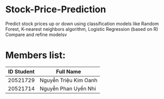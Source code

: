 # Stock-Price-Prediction 
Predict stock prices up or down using classification models like Random Forest, K-nearest neighbors algorithm, Logistic Regression (based on R)
Compare and refine modelsv
# Members list:
| ID Student | Full Name |
| --- | ----------- |
| 20521729 | Nguyễn Triệu Kim Oanh |
| 20521714 | Nguyễn Phan Uyển Nhi |
